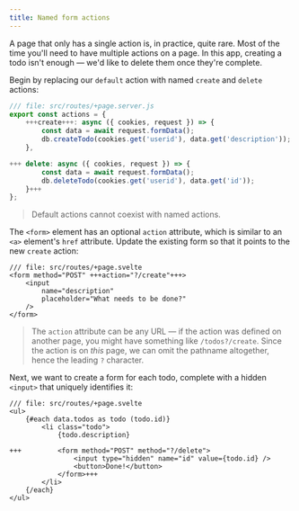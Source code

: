 ```yaml
---
title: Named form actions
---
```


A page that only has a single action is, in practice, quite rare. Most of the time you'll need to have multiple actions on a page. In this app, creating a todo isn't enough — we'd like to delete them once they're complete.

Begin by replacing our `default` action with named `create` and `delete` actions:

```js
/// file: src/routes/+page.server.js
export const actions = {
	+++create+++: async ({ cookies, request }) => {
		const data = await request.formData();
		db.createTodo(cookies.get('userid'), data.get('description'));
	},

+++	delete: async ({ cookies, request }) => {
		const data = await request.formData();
		db.deleteTodo(cookies.get('userid'), data.get('id'));
	}+++
};
```

> Default actions cannot coexist with named actions.

The `<form>` element has an optional `action` attribute, which is similar to an `<a>` element's `href` attribute. Update the existing form so that it points to the new `create` action:

```svelte
/// file: src/routes/+page.svelte
<form method="POST" +++action="?/create"+++>
	<input
		name="description"
		placeholder="What needs to be done?"
	/>
</form>
```

> The `action` attribute can be any URL — if the action was defined on another page, you might have something like `/todos?/create`. Since the action is on _this_ page, we can omit the pathname altogether, hence the leading `?` character.

Next, we want to create a form for each todo, complete with a hidden `<input>` that uniquely identifies it:

```svelte
/// file: src/routes/+page.svelte
<ul>
	{#each data.todos as todo (todo.id)}
		<li class="todo">
			{todo.description}

+++			<form method="POST" method="?/delete">
				<input type="hidden" name="id" value={todo.id} />
				<button>Done!</button>
			</form>+++
		</li>
	{/each}
</ul>
```
